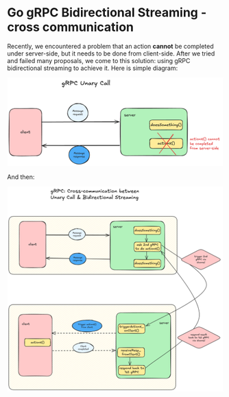 # Go gRPC Bidirectional Streaming - cross communication

Recently, we encountered a problem that an action **cannot** be completed under server-side, but it needs to be done from client-side. After we tried and failed many proposals, we come to this solution: using gRPC bidirectional streaming to achieve it. Here is simple diagram:

<img src="https://github.com/nvbien2000/go-cross-grpc-streaming/raw/main/assets/unary.png" />

And then:

<img src="https://github.com/nvbien2000/go-cross-grpc-streaming/raw/main/assets/cross-communication.png" />

